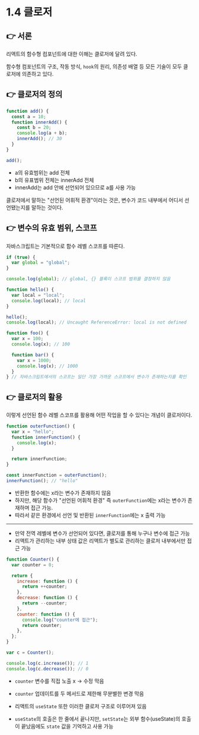 # 1.4 클로저

## 👉 서론

리액트의 함수형 컴포넌트에 대한 이해는 클로저에 달려 있다.

함수형 컴포넌트의 구조, 작동 방식, `hook`의 원리, 의존성 배열 등 모든 기술이 모두 클로저에 의존하고 있다.

## 👉 클로저의 정의

```javascript
function add() {
  const a = 10;
  function innerAdd() {
    const b = 20;
    console.log(a + b);
    innerAdd(); // 30
  }
}

add();
```

- a의 유효범위는 add 전체
- b의 유표범위 전체는 innerAdd 전체
- innerAdd는 add 안에 선언되어 있으므로 a를 사용 가능

클로저에서 말하는 "선언된 어휘적 환경"이라는 것은, 변수가 코드 내부에서 어디서 선언됐는지를 말하는 것이다.

## 👉 변수의 유효 범위, 스코프

자바스크립트는 기본적으로 함수 레벨 스코프를 따른다.

```javascript
if (true) {
  var global = "global";
}

console.log(global); // global, {} 블록이 스코프 범위를 결정하지 않음
```

```javascript
function hello() {
  var local = "local";
  console.log(local); // local
}

hello();
console.log(local); // Uncaught ReferenceError: local is not defined
```

```javascript
function foo() {
  var x = 100;
  console.log(x); // 100

  function bar() {
    var x = 1000;
    console.log(x); // 1000
  }
} // 자바스크립트에서의 스코프는 일단 가장 가까운 스코프에서 변수가 존재하는지를 확인
```

## 👉 클로저의 활용

이렇게 선언된 함수 레벨 스코프를 활용해 어떤 작업을 할 수 있다는 개념이 클로저이다.

```javascript
function outerFunction() {
  var x = "hello";
  function innerFunction() {
    console.log(x);
  }

  return innerFunction;
}

const innerFunction = outerFunction();
innerFunction(); // "hello"
```

- 반환한 함수에는 x라는 변수가 존재하지 않음
- 하지만, 해당 함수가 "선언된 어휘적 환경" 즉 `outerFunction`에는 x라는 변수가 존재하며 접근 가능.
- 따라서 같은 환경에서 선언 및 반환된 `innerFunction`에는 x 출력 가능

---

- 만약 전역 레벨에 변수가 선언되어 있다면, 클로저를 통해 누구나 변수에 접근 가능
- 리액트가 관리하는 내부 상태 값은 리액트가 별도로 관리하는 클로저 내부에서만 접근 가능

```javascript
function Counter() {
  var counter = 0;

  return {
    increase: function () {
      return ++counter;
    },
    decrease: function () {
      return --counter;
    },
    counter: function () {
      console.log("counter에 접근");
      return counter;
    },
  };
}

var c = Counter();

console.log(c.increase()); // 1
console.log(c.decrease()); // 0
```

- `counter` 변수를 직접 노출 x -> 수정 막음
- `counter` 업데이트를 두 메서드로 제한해 무분별한 변경 막음

- 리액트의 `useState` 또한 이러한 클로저 구조로 이루어져 있음
- `useState`의 호출은 한 줄에서 끝나지만, `setState`는 외부 함수(useState)의 호출이 끝났음에도 `state` 값을 기억하고 사용 가능
